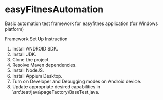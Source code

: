 # easyFitnesAutomation
Basic automation test framework for easyfitnes application (for Windows platform)

Framework Set Up Instruction
1. Install ANDROID SDK.
2. Install JDK.
3. Clone the project.
4. Resolve Maven dependencies.
5. Install NodeJS.
6. Install Appium Desktop.
7. Turn on Developer and Debugging modes on Android device.
8. Update appropriate desired capabilities in \src\test\java\pageFactory\BaseTest.java.
